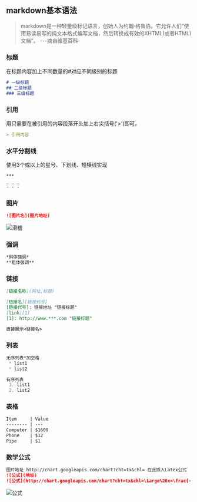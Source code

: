 ## markdown基本语法
> markdown是一种轻量级标记语言，创始人为约翰·格鲁伯。它允许人们“使用易读易写的纯文本格式编写文档，然后转换成有效的XHTML(或者HTML)文档”。       ---摘自维基百科

### 标题
在标题内容加上不同数量的#对应不同级别的标题

```markdown
# 一级标题
## 二级标题
### 三级标题
```
### 引用
用只需要在被引用的内容段落开头加上右尖括号('>')即可。
```markdown
> 引用内容
```
### 水平分割线
使用3个或以上的星号、下划线、短横线实现
```markdown
***
_ _ _
- - -
```

### 图片
```markdown
![图片名](图片地址)
```
![滑稽](http://image.coolapk.com/apk_logo/2017/0626/ic_launcher-web-for-103638-o_1bjh782kk1sn61ue9nh9vt41vf9q-uid-543424.png)

### 强调
```markdown
*斜体强调*
**粗体强调**
```
### 链接
```markdown
[链接名称](网址,标题)

[链接名][链接代号]
[链接代号]: 链接地址 "链接标题"
[link][1]
[1]: http://www.***.com "链接标题"

直接展示<链接名>
```
### 列表
```markdown
无序列表*加空格
 * list1
 * list2

有序列表
 1. list1
 2. list2
 ```

### 表格
```markdown
Item     | Value
-------- | ---
Computer | $1600
Phone    | $12
Pipe     | $1
```

### 数学公式
```markdown 
图片地址 http://chart.googleapis.com/chart?cht=tx&chl= 在此插入Latex公式
![公式](地址)
![公式](http://chart.googleapis.com/chart?cht=tx&chl=\Large%20x=\frac{-b\pm\sqrt{b^2-4ac}}{2a})
```
![公式](http://chart.googleapis.com/chart?cht=tx&chl=\Large%20x=\frac{-b\pm\sqrt{b^2-4ac}}{2a})





